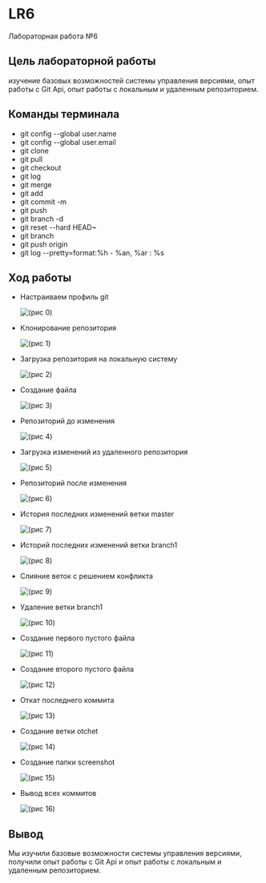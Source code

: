 # LR6

Лабораторная работа №6

## Цель лабораторной работы

изучение базовых возможностей системы управления версиями, опыт работы с Git Api, опыт работы с локальным и удаленным репозиторием.

## Команды терминала

* git config --global user.name
* git config --global user.email
* git clone
* git pull
* git checkout
* git log
* git merge
* git add
* git commit -m
* git push
* git branch -d
* git reset --hard HEAD~
* git branch
* git push origin
* git log --pretty=format:%h - %an, %ar : %s

## Ход работы

* Настраиваем профиль git

    ![(рис 0)](./screenshots/Рисунок1.png)
* Клонирование репозитория

    ![(рис 1)](./screenshots/Рисунок2.png)
* Загрузка репозитория на локальную систему

    ![(рис 2)](./screenshots/Рисунок3.png)
* Создание файла

    ![(рис 3)](./screenshots/Рисунок4.png)
* Репозиторий до изменения

    ![(рис 4)](./screenshots/Рисунок5.png)
* Загрузка изменений из удаленного репозитория

    ![(рис 5)](./screenshots/Рисунок6.png)
* Репозиторий после изменения

    ![(рис 6)](./screenshots/Рисунок7.png)
* История последних изменений ветки master

    ![(рис 7)](./screenshots/Рисунок8.png)

* Историй последних изменений ветки branch1

     ![(рис 8)](./screenshots/Рисунок9.png)
* Слияние веток с решением конфликта

     ![(рис 9)](./screenshots/Рисунок10.png)
* Удаление ветки branch1

     ![(рис 10)](./screenshots/Рисунок11.png)
* Создание первого пустого файла

     ![(рис 11)](./screenshots/Рисунок12.png)
* Создание второго пустого файла

     ![(рис 12)](./screenshots/Рисунок13.png)
* Откат последнего коммита

     ![(рис 13)](./screenshots/Рисунок14.png)
* Создание ветки otchet

     ![(рис 14)](./screenshots/Рисунок15.png)
* Создание папки screenshot

     ![(рис 15)](./screenshots/Рисунок17.png)
* Вывод всех коммитов

     ![(рис 16)](./screenshots/Рисунок16.png)


## Вывод

Мы изучили базовые возможности системы управления версиями, получили опыт работы с Git Api и опыт работы с локальным и удаленным репозиторием.